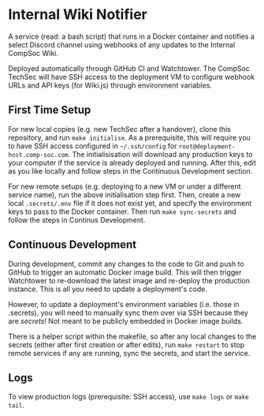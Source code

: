 # Internal Wiki Notifier

A service (read: a bash script) that runs in a Docker container and notifies
a select Discord channel using webhooks of any updates to the Internal CompSoc
Wiki.

Deployed automatically through GitHub CI and Watchtower. The CompSoc TechSec
will have SSH access to the deployment VM to configure webhook URLs and API keys
(for Wiki.js) through environment variables.

## First Time Setup

For new local copies (e.g. new TechSec after a handover), clone this repository,
and run `make initialise`. As a prerequisite, this will require you to have SSH
access configured in `~/.ssh/config` for `root@deployment-host.comp-soc.com`.
The initialisisation will download any production keys to your computer if the
service is already deployed and running. After this, edit as you like locally
and follow steps in the Continuous Development section.

For new remote setups (e.g. deploying to a new VM or under a different service
name), run the above initialisation step first. Then, create a new local
`.secrets/.env` file if it does not exist yet, and specify the environment keys
to pass to the Docker container. Then run `make sync-secrets` and follow the
steps in Continus Development.

## Continuous Development

During development, commit any changes to the code to Git and push to GitHub to
trigger an automatic Docker image build. This will then trigger Watchtower to
re-download the latest image and re-deploy the production instance. This is all
you need to update a deployment's code.

However, to update a deployment's environment variables (i.e. those in .secrets),
you will need to manually sync them over via SSH because they are *secrets*!
Not meant to be publicly embedded in Docker image builds.

There is a helper script within the makefile, so after any local changes to the
secrets (either after first creation or after edits), run `make restart` to
stop remote services if any are running, sync the secrets, and start the service.

## Logs

To view production logs (prerequisite: SSH access), use `make logs` or `make tail`.
